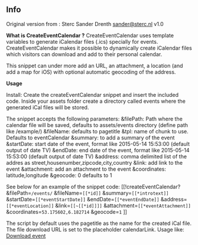 ## Info
Original version from :
Sterc
Sander Drenth <sander@sterc.nl> v1.0  

**What is CreateEventCalendar ?**
CreateEventCalendar uses template variables to generate iCalendar files (.ics) specially for events. CreateEventCalendar makes it possible to dynamically create iCalendar files which visitors can download and add to their personal calendar.

This snippet can under more add an URL, an attachment, a location (and add a map for iOS) with optional automatic geocoding of the address.

**Usage**

Install:
Create the createEventCalendar snippet and insert the included code. Inside your assets folder create a directory called events where the generated iCal files will be stored.

The snippet accepts the following parameters:
&filePath: Path where the calendar file will be saved, defaults to assets/events directory (define path like /example/)
&fileName: defaults to pagetitle
&tpl: name of chunk to use. Defaults to eventCalendar
&summary: to add a summary of the event
&startDate: start date of the event, format like 2015-05-14 15:53:00 (default output of date TV)
&endDate: end date of the event, format like 2015-05-14 15:53:00 (default output of date TV)
&address: comma delimited list of the addres as street,housenumber,zipcode,city,country
&link: add link to the event
&attachment: add an attachment to the event
&coordinates: latitude,longitude
&geocode: 0 defaults to 1

See below for an example of the snippet code:
[[!createEventCalendar?
    &filePath=`/events/`
    &fileName=`[[*id]]`
    &summary=`[[*introtext]]`
    &startDate=`[[*eventStartDate]]`
    &endDate=`[[*eventEndDate]]`
    &address=`[[*eventLocation]]`
    &link=`[[~[[*id]]]]`
    &attachment=`[[*eventAttachment]]`
    &coordinates=`53.175602,6.182714`
    &geocode=`1`
]]

The script by default uses the pagetitle as the name for the created iCal file. The file download URL is set to the placeholder calendarLink.
Usage like:
<a href="[[+calendarLink]]">Download event</a>
